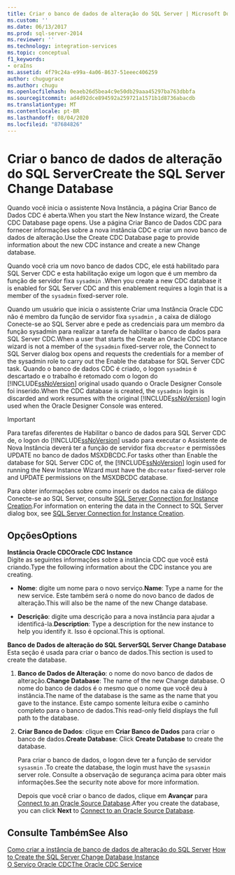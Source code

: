 ```yaml
---
title: Criar o banco de dados de alteração do SQL Server | Microsoft Docs
ms.custom: ''
ms.date: 06/13/2017
ms.prod: sql-server-2014
ms.reviewer: ''
ms.technology: integration-services
ms.topic: conceptual
f1_keywords:
- oraIns
ms.assetid: 4f79c24a-e99a-4a06-8637-51eeec406259
author: chugugrace
ms.author: chugu
ms.openlocfilehash: 0eaeb26d5bea4c9e50db29aaa45297ba763dbbfa
ms.sourcegitcommit: ad4d92dce894592a259721a1571b1d8736abacdb
ms.translationtype: MT
ms.contentlocale: pt-BR
ms.lasthandoff: 08/04/2020
ms.locfileid: "87684826"
---
```

# <a name="create-the-sql-server-change-database"></a><span data-ttu-id="ae29e-102">Criar o banco de dados de alteração do SQL Server</span><span class="sxs-lookup"><span data-stu-id="ae29e-102">Create the SQL Server Change Database</span></span>
  <span data-ttu-id="ae29e-103">Quando você inicia o assistente Nova Instância, a página Criar Banco de Dados CDC é aberta.</span><span class="sxs-lookup"><span data-stu-id="ae29e-103">When you start the New Instance wizard, the Create CDC Database page opens.</span></span> <span data-ttu-id="ae29e-104">Use a página Criar Banco de Dados CDC para fornecer informações sobre a nova instância CDC e criar um novo banco de dados de alteração.</span><span class="sxs-lookup"><span data-stu-id="ae29e-104">Use the Create CDC Database page to provide information about the new CDC instance and create a new Change database.</span></span>  
  
 <span data-ttu-id="ae29e-105">Quando você cria um novo banco de dados CDC, ele está habilitado para SQL Server CDC e esta habilitação exige um logon que é um membro da função de servidor fixa `sysadmin` .</span><span class="sxs-lookup"><span data-stu-id="ae29e-105">When you create a new CDC database it is enabled for SQL Server CDC and this enablement requires a login that is a member of the `sysadmin` fixed-server role.</span></span>  
  
 <span data-ttu-id="ae29e-106">Quando um usuário que inicia o assistente Criar uma Instância Oracle CDC não é membro da função de servidor fixa `sysadmin` , a caixa de diálogo Conecte-se ao SQL Server abre e pede as credenciais para um membro da função sysadmin para realizar a tarefa de habilitar o banco de dados para SQL Server CDC.</span><span class="sxs-lookup"><span data-stu-id="ae29e-106">When a user that starts the Create an Oracle CDC Instance wizard is not a member of the `sysadmin` fixed-server role, the Connect to SQL Server dialog box opens and requests the credentials for a member of the sysadmin role to carry out the Enable the database for SQL Server CDC task.</span></span> <span data-ttu-id="ae29e-107">Quando o banco de dados CDC é criado, o logon `sysadmin` é descartado e o trabalho é retomado com o logon do [!INCLUDE[ssNoVersion](../../includes/ssnoversion-md.md)] original usado quando o Oracle Designer Console foi inserido.</span><span class="sxs-lookup"><span data-stu-id="ae29e-107">When the CDC database is created, the `sysadmin` login is discarded and work resumes with the original [!INCLUDE[ssNoVersion](../../includes/ssnoversion-md.md)] login used when the Oracle Designer Console was entered.</span></span>  
  
> [!IMPORTANT]  
>  <span data-ttu-id="ae29e-108">Para tarefas diferentes de Habilitar o banco de dados para SQL Server CDC de, o logon do [!INCLUDE[ssNoVersion](../../includes/ssnoversion-md.md)] usado para executar o Assistente de Nova Instância deverá ter a função de servidor fixa `dbcreator` e permissões UPDATE no banco de dados MSXDBCDC.</span><span class="sxs-lookup"><span data-stu-id="ae29e-108">For tasks other than Enable the database for SQL Server CDC of, the [!INCLUDE[ssNoVersion](../../includes/ssnoversion-md.md)] login used for running the New Instance Wizard must have the `dbcreator` fixed-server role and UPDATE permissions on the MSXDBCDC database.</span></span>  
  
 <span data-ttu-id="ae29e-109">Para obter informações sobre como inserir os dados na caixa de diálogo Conecte-se ao SQL Server, consulte [SQL Server Connection for Instance Creation](sql-server-connection-for-instance-creation.md).</span><span class="sxs-lookup"><span data-stu-id="ae29e-109">For information on entering the data in the Connect to SQL Server dialog box, see [SQL Server Connection for Instance Creation](sql-server-connection-for-instance-creation.md).</span></span>  
  
## <a name="options"></a><span data-ttu-id="ae29e-110">Opções</span><span class="sxs-lookup"><span data-stu-id="ae29e-110">Options</span></span>  
 <span data-ttu-id="ae29e-111">**Instância Oracle CDC**</span><span class="sxs-lookup"><span data-stu-id="ae29e-111">**Oracle CDC Instance**</span></span>  
 <span data-ttu-id="ae29e-112">Digite as seguintes informações sobre a instância CDC que você está criando.</span><span class="sxs-lookup"><span data-stu-id="ae29e-112">Type the following information about the CDC instance you are creating.</span></span>  
  
-   <span data-ttu-id="ae29e-113">**Nome**: digite um nome para o novo serviço.</span><span class="sxs-lookup"><span data-stu-id="ae29e-113">**Name**: Type a name for the new service.</span></span> <span data-ttu-id="ae29e-114">Este também será o nome do novo banco de dados de alteração.</span><span class="sxs-lookup"><span data-stu-id="ae29e-114">This will also be the name of the new Change database.</span></span>  
  
-   <span data-ttu-id="ae29e-115">**Descrição**: digite uma descrição para a nova instância para ajudar a identificá-la.</span><span class="sxs-lookup"><span data-stu-id="ae29e-115">**Description**: Type a description for the new instance to help you identify it.</span></span> <span data-ttu-id="ae29e-116">Isso é opcional.</span><span class="sxs-lookup"><span data-stu-id="ae29e-116">This is optional.</span></span>  
  
 <span data-ttu-id="ae29e-117">**Banco de Dados de alteração do SQL Server**</span><span class="sxs-lookup"><span data-stu-id="ae29e-117">**SQL Server Change Database**</span></span>  
 <span data-ttu-id="ae29e-118">Esta seção é usada para criar o banco de dados.</span><span class="sxs-lookup"><span data-stu-id="ae29e-118">This section is used to create the database.</span></span>  
  
1.  <span data-ttu-id="ae29e-119">**Banco de Dados de Alteração**: o nome do novo banco de dados de alteração.</span><span class="sxs-lookup"><span data-stu-id="ae29e-119">**Change Database**: The name of the new Change database.</span></span> <span data-ttu-id="ae29e-120">O nome do banco de dados é o mesmo que o nome que você deu à instância.</span><span class="sxs-lookup"><span data-stu-id="ae29e-120">The name of the database is the same as the name that you gave to the instance.</span></span> <span data-ttu-id="ae29e-121">Este campo somente leitura exibe o caminho completo para o banco de dados.</span><span class="sxs-lookup"><span data-stu-id="ae29e-121">This read-only field displays the full path to the database.</span></span>  
  
2.  <span data-ttu-id="ae29e-122">**Criar Banco de Dados**: clique em **Criar Banco de Dados** para criar o banco de dados.</span><span class="sxs-lookup"><span data-stu-id="ae29e-122">**Create Database**: Click **Create Database** to create the database.</span></span>  
  
     <span data-ttu-id="ae29e-123">Para criar o banco de dados, o logon deve ter a função de servidor `sysasmin` .</span><span class="sxs-lookup"><span data-stu-id="ae29e-123">To create the database, the login must have the `sysasmin` server role.</span></span> <span data-ttu-id="ae29e-124">Consulte a observação de segurança acima para obter mais informações.</span><span class="sxs-lookup"><span data-stu-id="ae29e-124">See the security note above for more information.</span></span>  
  
     <span data-ttu-id="ae29e-125">Depois que você criar o banco de dados, clique em **Avançar** para [Connect to an Oracle Source Database](connect-to-an-oracle-source-database.md).</span><span class="sxs-lookup"><span data-stu-id="ae29e-125">After you create the database, you can click **Next** to [Connect to an Oracle Source Database](connect-to-an-oracle-source-database.md).</span></span>  
  
## <a name="see-also"></a><span data-ttu-id="ae29e-126">Consulte Também</span><span class="sxs-lookup"><span data-stu-id="ae29e-126">See Also</span></span>  
 <span data-ttu-id="ae29e-127">[Como criar a instância de banco de dados de alteração do SQL Server](how-to-create-the-sql-server-change-database-instance.md) </span><span class="sxs-lookup"><span data-stu-id="ae29e-127">[How to Create the SQL Server Change Database Instance](how-to-create-the-sql-server-change-database-instance.md) </span></span>  
 [<span data-ttu-id="ae29e-128">O Serviço Oracle CDC</span><span class="sxs-lookup"><span data-stu-id="ae29e-128">The Oracle CDC Service</span></span>](the-oracle-cdc-service.md)  
  
  

